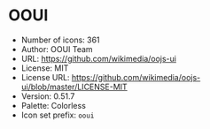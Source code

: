 # OOUI

- Number of icons: 361
- Author: OOUI Team
- URL: https://github.com/wikimedia/oojs-ui
- License: MIT
- License URL: https://github.com/wikimedia/oojs-ui/blob/master/LICENSE-MIT
- Version: 0.51.7
- Palette: Colorless
- Icon set prefix: `ooui`
